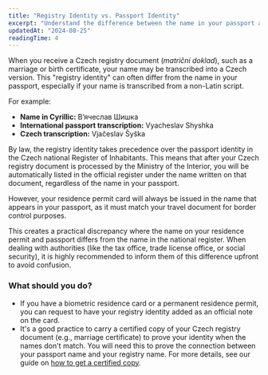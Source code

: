 ```yaml
---
title: "Registry Identity vs. Passport Identity"
excerpt: "Understand the difference between the name in your passport and the name on Czech registry documents, and why it can cause issues."
updatedAt: "2024-08-25"
readingTime: 4
---
```


When you receive a Czech registry document (*matriční doklad*), such as a marriage or birth certificate, your name may be transcribed into a Czech version. This "registry identity" can often differ from the name in your passport, especially if your name is transcribed from a non-Latin script.

For example:
*   **Name in Cyrillic:** В’ячеслав Шишка
*   **International passport transcription:** Vyacheslav Shyshka
*   **Czech transcription:** Vjačeslav Šyška

By law, the registry identity takes precedence over the passport identity in the Czech national Register of Inhabitants. This means that after your Czech registry document is processed by the Ministry of the Interior, you will be automatically listed in the official register under the name written on that document, regardless of the name in your passport.

However, your residence permit card will always be issued in the name that appears in your passport, as it must match your travel document for border control purposes.

This creates a practical discrepancy where the name on your residence permit and passport differs from the name in the national register. When dealing with authorities (like the tax office, trade license office, or social security), it is highly recommended to inform them of this difference upfront to avoid confusion.

### What should you do?

*   If you have a biometric residence card or a permanent residence permit, you can request to have your registry identity added as an official note on the card.
*   It's a good practice to carry a certified copy of your Czech registry document (e.g., marriage certificate) to prove your identity when the names don't match. You will need this to prove the connection between your passport name and your registry name. For more details, see our guide on [how to get a certified copy](/guides/bureaucracy/how-to-get-a-certified-copy).